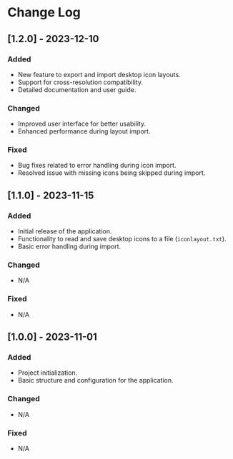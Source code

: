 # Change Log

## [1.2.0] - 2023-12-10
### Added
- New feature to export and import desktop icon layouts.
- Support for cross-resolution compatibility.
- Detailed documentation and user guide.

### Changed
- Improved user interface for better usability.
- Enhanced performance during layout import.

### Fixed
- Bug fixes related to error handling during icon import.
- Resolved issue with missing icons being skipped during import.

## [1.1.0] - 2023-11-15
### Added
- Initial release of the application.
- Functionality to read and save desktop icons to a file (`iconlayout.txt`).
- Basic error handling during import.

### Changed
- N/A

### Fixed
- N/A

## [1.0.0] - 2023-11-01
### Added
- Project initialization.
- Basic structure and configuration for the application.

### Changed
- N/A

### Fixed
- N/A
